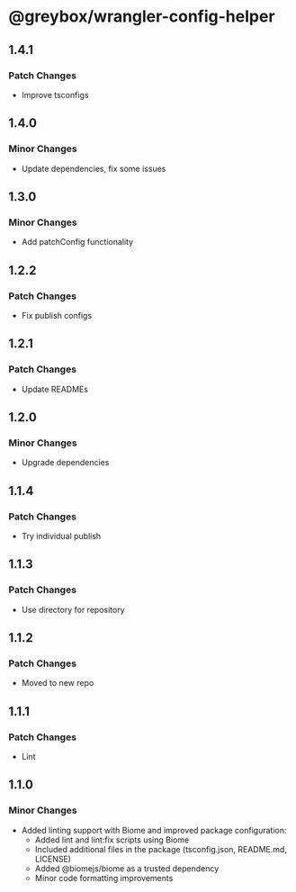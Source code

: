 # @greybox/wrangler-config-helper

## 1.4.1

### Patch Changes

- Improve tsconfigs

## 1.4.0

### Minor Changes

- Update dependencies, fix some issues

## 1.3.0

### Minor Changes

- Add patchConfig functionality

## 1.2.2

### Patch Changes

- Fix publish configs

## 1.2.1

### Patch Changes

- Update READMEs

## 1.2.0

### Minor Changes

- Upgrade dependencies

## 1.1.4

### Patch Changes

- Try individual publish

## 1.1.3

### Patch Changes

- Use directory for repository

## 1.1.2

### Patch Changes

- Moved to new repo

## 1.1.1

### Patch Changes

- Lint

## 1.1.0

### Minor Changes

- Added linting support with Biome and improved package configuration:
  - Added lint and lint:fix scripts using Biome
  - Included additional files in the package (tsconfig.json, README.md, LICENSE)
  - Added @biomejs/biome as a trusted dependency
  - Minor code formatting improvements
